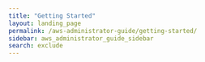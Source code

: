 ```yaml
---
title: "Getting Started"
layout: landing_page
permalink: /aws-administrator-guide/getting-started/
sidebar: aws_administrator_guide_sidebar
search: exclude
---
```

